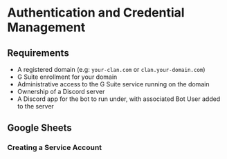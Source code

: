 # Authentication and Credential Management

## Requirements

* A registered domain \(e.g: `your-clan.com` or `clan.your-domain.com`\)
* G Suite enrollment for your domain
* Administrative access to the G Suite service running on the domain
* Ownership of a Discord server
* A Discord app for the bot to run under, with associated Bot User added to the server

## Google Sheets 

### Creating a Service Account



